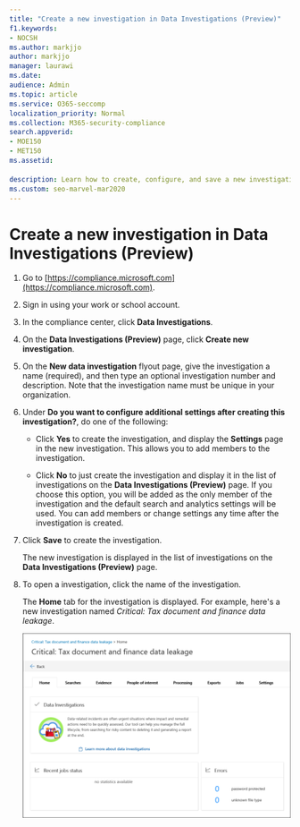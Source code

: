 ```yaml
---
title: "Create a new investigation in Data Investigations (Preview)"
f1.keywords:
- NOCSH
ms.author: markjjo
author: markjjo
manager: laurawi
ms.date: 
audience: Admin
ms.topic: article
ms.service: O365-seccomp
localization_priority: Normal
ms.collection: M365-security-compliance 
search.appverid: 
- MOE150
- MET150
ms.assetid: 

description: Learn how to create, configure, and save a new investigation in Data Investigations (Preview) in the Microsoft 365 compliance center.
ms.custom: seo-marvel-mar2020
---
```


# Create a new investigation in Data Investigations (Preview)

1. Go to [https://compliance.microsoft.com](https://compliance.microsoft.com).
    
2. Sign in using your work or school account.
    
3. In the compliance center, click **Data Investigations**.
 
4. On the **Data Investigations (Preview)** page, click **Create new investigation**.
    
5. On the **New data investigation** flyout page, give the investigation a name (required), and then type an optional investigation number and description. Note that the investigation name must be unique in your organization.

6. Under **Do you want to configure additional settings after creating this investigation?**, do one of the following:

    - Click **Yes** to create the investigation, and display the **Settings** page in the new investigation. This allows you to add members to the investigation.
    
    - Click **No** to just create the investigation and display it in the list of investigations on the **Data Investigations (Preview)** page. If you choose this option, you will be added as the only member of the investigation and the default search and analytics settings will be used. You can add members or change settings any time after the investigation is created.

7. Click **Save** to create the investigation.

    The new investigation is displayed in the list of investigations on the **Data Investigations (Preview)** page. 

8. To open a investigation, click the name of the investigation. 

    The **Home** tab for the investigation is displayed. For example, here's a new investigation named *Critical: Tax document and finance data leakage*.

    ![The Home tab for a new investigation in Data Investigations](../media/NewDataInvestigations.png)
